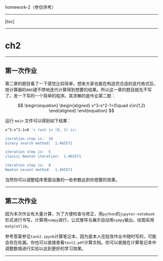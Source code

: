 homework-2（参仅供考）

---

[toc]

---

# ch2

---

## 第一次作业

第二章的题目看了一下感觉比较简单，想来大家也能在构造完合适的迭代格式后，按计算器的`ANS`键不停地迭代计算得到想要的结果。所以这一章的题目就先不写了。发一下写的一个简单的程序。其求解的是作业第二题：

$$
\begin{equation}
  \begin{aligned}
    x^3-x^2-1=0\quad x\in(1,2)
  \end{aligned}
\end{equation}
$$

运行 `main` 文件可以得到如下结果：


```bash
x^3-x^2-1=0 's root in (0, 1) is:

iteration step is:  34
binary search method:  1.465571

iteration step is:  5
classic Newton iteration:  1.465571

iteration step is:  8
Newton secant method:  1.465571
```

当然你可以调整程序里面设置的一些参数达到你想要的效果。

---

## 第二次作业

因为本次作业有大量计算，为了方便检查与修正，用`python`的`jupyter-notebook`形式进行书写。计算用`numpy`进行，公式推导与展示自动用`sympy`输出，绘图采用 `matplotlib`。

参考答案参见`task2.ipynb`计算笔记本，因为是本人在批改作业中随时写的，可能会存在纰漏。你也可以直接查看`test2.pdf`计算文档。你可以直接在计算笔记本中调整数值进行实验以达到更好的学习效果。

---